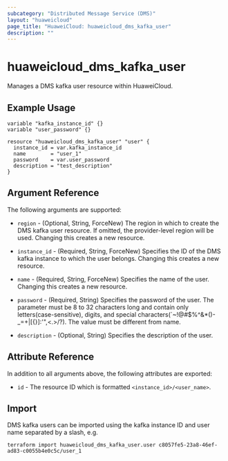 ```yaml
---
subcategory: "Distributed Message Service (DMS)"
layout: "huaweicloud"
page_title: "HuaweiCloud: huaweicloud_dms_kafka_user"
description: ""
---
```


# huaweicloud_dms_kafka_user

Manages a DMS kafka user resource within HuaweiCloud.

## Example Usage

```hcl
variable "kafka_instance_id" {}
variable "user_password" {}

resource "huaweicloud_dms_kafka_user" "user" {
  instance_id = var.kafka_instance_id
  name        = "user_1"
  password    = var.user_password
  description = "test_description"
}
```

## Argument Reference

The following arguments are supported:

* `region` - (Optional, String, ForceNew) The region in which to create the DMS kafka user resource. If omitted, the
  provider-level region will be used. Changing this creates a new resource.

* `instance_id` - (Required, String, ForceNew) Specifies the ID of the DMS kafka instance to which the user belongs.
  Changing this creates a new resource.

* `name` - (Required, String, ForceNew) Specifies the name of the user. Changing this creates a new resource.

* `password` - (Required, String) Specifies the password of the user. The parameter must be 8 to 32 characters
  long and contain only letters(case-sensitive), digits, and special characters(`~!@#$%^&*()-_=+|[{}]:'",<.>/?).
  The value must be different from name.

* `description` - (Optional, String) Specifies the description of the user.

## Attribute Reference

In addition to all arguments above, the following attributes are exported:

* `id` - The resource ID which is formatted `<instance_id>/<user_name>`.

## Import

DMS kafka users can be imported using the kafka instance ID and user name separated by a slash, e.g.

```
terraform import huaweicloud_dms_kafka_user.user c8057fe5-23a8-46ef-ad83-c0055b4e0c5c/user_1
```
